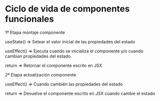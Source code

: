 # Ciclo de vida de componentes funcionales

1ª Etapa montaje componente

useState() => Setear el valor inicial de las propiedades del estado

useEffect() => Ejecuta cuando se inicializa el componente y/o cuando cambian propiedades del estado.

return => Retornar el componente escrito en JSX

2ª Etapa actualización componente

useEffect() => Cuando cambién las propiedades del estado

return => Devuelve el componente escrito en JSX cuando cambie el estado

